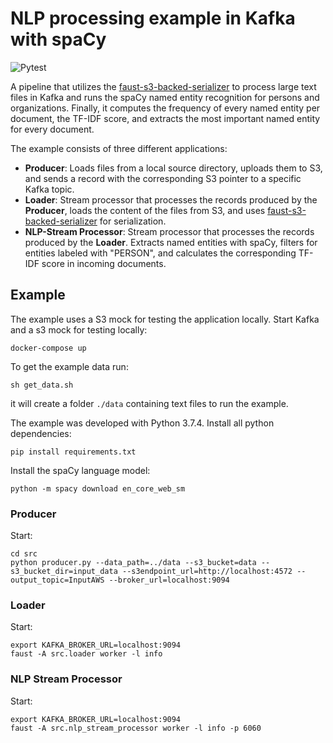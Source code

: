 # NLP processing example in Kafka with spaCy 
![Pytest](https://github.com/VictorKuenstler/kafka_nlp/workflows/Python%20application/badge.svg?branch=master)

A pipeline that utilizes the [faust-s3-backed-serializer](https://github.com/bakdata/faust-s3-backed-serializer) to process large text files in Kafka and runs the spaCy named entity recognition for persons and organizations. Finally, it computes the frequency of every named entity per document, the TF-IDF score, and extracts the most important named entity for every document.

The example consists of three different applications:

* **Producer**: Loads files from a local source directory, uploads them to S3, and sends a record with the corresponding S3 pointer to a specific Kafka topic.
* **Loader**: Stream processor that processes the records produced by the **Producer**, loads the content of the files from S3, and uses [faust-s3-backed-serializer](https://github.com/bakdata/faust-s3-backed-serializer) for serialization.
* **NLP-Stream Processor**: Stream processor that processes the records produced by the **Loader**. Extracts named entities with spaCy, filters for entities labeled with "PERSON", and calculates the corresponding TF-IDF score in incoming documents.

## Example

The example uses a S3 mock for testing the application locally.
Start Kafka and a s3 mock for testing locally:

```
docker-compose up
```

To get the example data run: 

```
sh get_data.sh
```

it will create a folder `./data` containing text files to run the example.

The example was developed with Python 3.7.4.
Install all python dependencies:

```
pip install requirements.txt
```

Install the spaCy language model:

```
python -m spacy download en_core_web_sm
```

### Producer

Start:
```
cd src
python producer.py --data_path=../data --s3_bucket=data --s3_bucket_dir=input_data --s3endpoint_url=http://localhost:4572 --output_topic=InputAWS --broker_url=localhost:9094
```

### Loader

Start:
```
export KAFKA_BROKER_URL=localhost:9094
faust -A src.loader worker -l info
```


### NLP Stream Processor

Start:

```
export KAFKA_BROKER_URL=localhost:9094
faust -A src.nlp_stream_processor worker -l info -p 6060
```